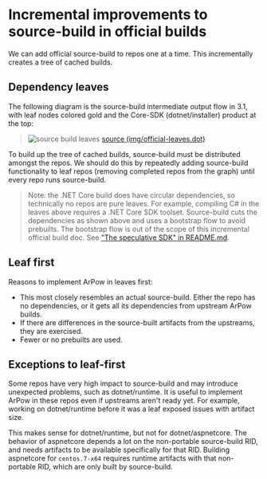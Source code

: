 # Incremental improvements to source-build in official builds

We can add official source-build to repos one at a time. This incrementally
creates a tree of cached builds.

## Dependency leaves

The following diagram is the source-build intermediate output flow in 3.1, with
leaf nodes colored gold and the Core-SDK (dotnet/installer) product at the top:

> ![source build leaves](img/official-leaves.svg)
> [source (img/official-leaves.dot)](img/official-leaves.dot)

To build up the tree of cached builds, source-build must be distributed amongst
the repos. We should do this by repeatedly adding source-build functionality to
leaf repos (removing completed repos from the graph) until every repo runs
source-build.

> Note: the .NET Core build does have circular dependencies, so technically no
> repos are pure leaves. For example, compiling C# in the leaves above requires
> a .NET Core SDK toolset. Source-build cuts the dependencies as shown above and
> uses a bootstrap flow to avoid prebuilts. The bootstrap flow is out of the
> scope of this incremental official build doc. See ["The speculative SDK" in
> README.md](README.md#the-speculative-sdk).

## Leaf first

Reasons to implement ArPow in leaves first:

* This most closely resembles an actual source-build. Either the repo has no
  dependencies, or it gets all its dependencies from upstream ArPow builds.
* If there are differences in the source-built artifacts from the upstreams,
  they are exercised.
* Fewer or no prebuilts are used.

## Exceptions to leaf-first

Some repos have very high impact to source-build and may introduce unexpected
problems, such as dotnet/runtime. It is useful to implement ArPow in these repos
even if upstreams aren't ready yet. For example, working on dotnet/runtime
before it was a leaf exposed issues with artifact size.

This makes sense for dotnet/runtime, but not for dotnet/aspnetcore. The behavior
of aspnetcore depends a lot on the non-portable source-build RID, and needs
artifacts to be available specifically for that RID. Building aspnetcore for
`centos.7-x64` requires runtime artifacts with that non-portable RID, which are
only built by source-build.
